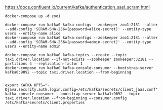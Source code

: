 
https://docs.confluent.io/current/kafka/authentication_sasl_scram.html


    docker-compose up -d zoo1

    docker-compose run kafka0 kafka-configs --zookeeper zoo1:2181 --alter --add-config 'SCRAM-SHA-256=[password=alice-secret]' --entity-type users --entity-name alice
    docker-compose run kafka0 kafka-configs --zookeeper zoo1:2181 --alter --add-config 'SCRAM-SHA-256=[password=admin-secret]' --entity-type users --entity-name admin

    docker-compose run kafka0 kafka-topics --create --topic taxi.driver.location --if-not-exists --zookeeper zookeeper:32181 --partitions 4 --replication-factor 1
    docker-compose run kafka0 kafka-console-consumer --bootstrap-server kafka0:9092 --topic taxi.driver.location --from-beginning


    export KAFKA_OPTS="-Djava.security.auth.login.config=/etc/kafka/secrets/client_jaas.conf"
    kafka-console-consumer --bootstrap-server kafka1:9092 --topic taxi.driver.location --from-beginning –-consumer.config /etc/kafka/secrets/client.properties
